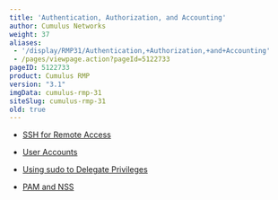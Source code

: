 ```yaml
---
title: 'Authentication, Authorization, and Accounting'
author: Cumulus Networks
weight: 37
aliases:
 - '/display/RMP31/Authentication,+Authorization,+and+Accounting'
 - /pages/viewpage.action?pageId=5122733
pageID: 5122733
product: Cumulus RMP
version: "3.1"
imgData: cumulus-rmp-31
siteSlug: cumulus-rmp-31
old: true
---
```

  - [SSH for Remote
    Access](/cumulus-rmp-31/System-Management/Authentication-Authorization-and-Accounting/SSH-for-Remote-Access)

  - [User
    Accounts](/cumulus-rmp-31/System-Management/Authentication-Authorization-and-Accounting/User-Accounts)

  - [Using sudo to Delegate
    Privileges](/cumulus-rmp-31/System-Management/Authentication-Authorization-and-Accounting/Using-sudo-to-Delegate-Privileges)

  - [PAM and
    NSS](/cumulus-rmp-31/System-Management/Authentication-Authorization-and-Accounting/LDAP-Authentication-and-Authorization)

